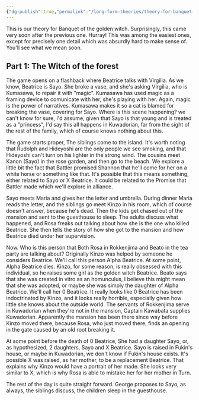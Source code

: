 ```yaml
---
{"dg-publish":true,"permalink":"/long-form-theories/theory-for-banquet-of-the-golden-witch/","contentClasses":"center-headings red-truth red-links blue-truth"}
---
```


This is our theory for Banquet of the golden witch. Surprisingly, this came very soon after the previous one. Hurray!
This was among the easiest ones, except for precisely one detail which was absurdly hard to make sense of. You'll see what we mean soon.

## Part 1: The Witch of the forest
The game opens on a flashback where Beatrice talks with Virgilia. As we know, Beatrice is Sayo. She broke a vase, and she's asking VIrgilia, who is Kumasawa, to repair it with "magic". Kumasawa has used magic as a framing device to comunicate with her, she's playing with her. Again, magic is the power of narratives. Kumasawa makes it so a cat is blamed for breaking the vase, covering for Sayo. Where is this scene happening? we can't know for sure, I'd assume, given that Sayo is that young and is treated as a "princess", I'd say this all happens in Kuwadorian, far from the sight of the rest of the family, which of course knows nothing about this.

The game starts proper, The siblings come to the island. It's worth noting that Rudolph and Hideyoshi are the only people we see smoking, and that Hideyoshi can't turn on his lighter in the strong wind.
The cousins meet Kanon (Sayo) in the rose garden, and then go to the beach. We explore a little bit the fact that Battler promised Shannon that he'll come for her on a white horse or something like that. It's possible that this means something, either related to Sayo or X Beatrice. It could be related to the Promise that Battler made which we'll explore in alliance.

Sayo meets Maria and gives her the letter and umbrella. During dinner Maria reads the letter, and the siblings go meet Kinzo in his room, which of course doesn't answer, because he's dead. Then the kids get chased out of the mansion and sent to the guesthouse to sleep.
The adults discuss what happened, and Rosa freaks out talking about how she is the one who killed Beatrice.
She then tells the story of how she got to the mansion and how Beatrice died under her supervision.

Now. Who is this person that Both Rosa in Rokkenjima and Beato in the tea party are talking about?
Originally Kinzo was helped by someone he considers Beatrice. We'll call this person Alpha Beatrice.
At some point, Alpha Beatrice dies. Kinzo, for some reason, is really obsessed with this individual, so he raises some girl as the golden witch Beatrice. Beato says that she was created in vitro as an homunculus, I believe this might mean that she was adopted, or maybe she was simply the daughter of Alpha Beatrice. We'll call her 0 Beatrice. It really looks like 0 Beatrice has been indoctrinated by Kinzo, and it looks really horrible, especially given how little she knows about the outside world. The servants of Rokkenjima serve in Kuwadorian when they're not in the mansion, Captain Kawabata supplies Kuwadorian. Apparently the mansion has been there since way before Kinzo moved there, because Rosa, who just moved there, finds an opening in the gate caused by an old root breaking it.

At some point before the death of 0 Beatrice, She had a daughter Sayo, or, as hypothesized, 2 daughters, Sayo and X Beatrice. Sayo is raised in Fukin's house, or maybe in Kuwadorian, we don't know if Fukin's house exists. It's possible X was raised, as her mother, to be a replacement Beatrice. That explains why Kinzo would have a portrait of her made.
She looks very similar to X, which is why Rosa is able to mistake her for her mother in Turn.


The rest of the day is quite straight forward. George proposes to Sayo, as always, the siblings discuss, the children sleep in the guesthouse.
